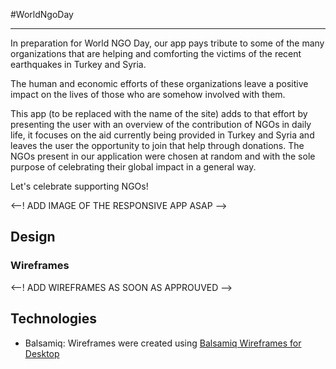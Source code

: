 #WorldNgoDay
<hr>

In preparation for World NGO Day, our app pays tribute to some of the many organizations that are helping and comforting the victims of the recent earthquakes in Turkey and Syria.


The human and economic efforts of these organizations leave a positive impact on the lives of those who are somehow involved with them.


This app (to be replaced with the name of the site) adds to that effort by presenting the user with an overview of the contribution of NGOs in daily life, it focuses on the aid currently being provided in Turkey and Syria and leaves the user the opportunity to join that help through donations.
The NGOs present in our application were chosen at random and with the sole purpose of celebrating their global impact in a general way.


Let's celebrate supporting NGOs!

<--! ADD IMAGE OF THE RESPONSIVE APP ASAP -->


## Design

### Wireframes
<--! ADD WIREFRAMES AS SOON AS APPROUVED -->

## Technologies
- Balsamiq: Wireframes were created using [Balsamiq Wireframes for Desktop ](https://balsamiq.com/wireframes/desktop/)